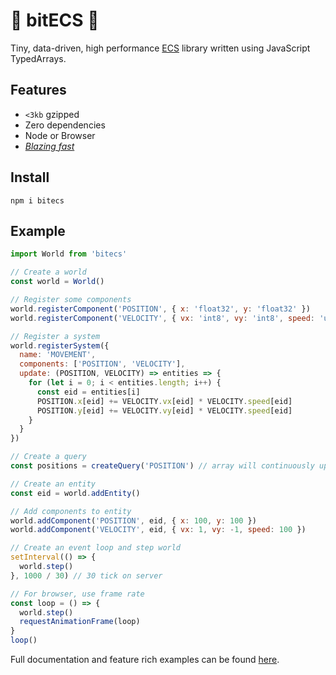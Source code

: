 # 👾 bitECS 👾

Tiny, data-driven, high performance [ECS](https://en.wikipedia.org/wiki/Entity_component_system) library written using JavaScript TypedArrays.

## Features
- `<3kb` gzipped
- Zero dependencies
- Node or Browser
- [_Blazing fast_](https://github.com/noctjs/ecs-benchmark)

## Install
```
npm i bitecs
```

## Example

```js
import World from 'bitecs'

// Create a world
const world = World()

// Register some components
world.registerComponent('POSITION', { x: 'float32', y: 'float32' })
world.registerComponent('VELOCITY', { vx: 'int8', vy: 'int8', speed: 'uint16' })

// Register a system
world.registerSystem({
  name: 'MOVEMENT',
  components: ['POSITION', 'VELOCITY'],
  update: (POSITION, VELOCITY) => entities => {
    for (let i = 0; i < entities.length; i++) {
      const eid = entities[i]
      POSITION.x[eid] += VELOCITY.vx[eid] * VELOCITY.speed[eid]
      POSITION.y[eid] += VELOCITY.vy[eid] * VELOCITY.speed[eid]
    }
  }
})

// Create a query
const positions = createQuery('POSITION') // array will continuously update, no need to recreate

// Create an entity
const eid = world.addEntity()

// Add components to entity
world.addComponent('POSITION', eid, { x: 100, y: 100 })
world.addComponent('VELOCITY', eid, { vx: 1, vy: -1, speed: 100 })

// Create an event loop and step world
setInterval(() => {
  world.step()
}, 1000 / 30) // 30 tick on server

// For browser, use frame rate
const loop = () => {
  world.step()
  requestAnimationFrame(loop)
}
loop()
```

Full documentation and feature rich examples can be found [here](DOCS.md).
